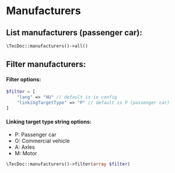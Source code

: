 # Manufacturers

## List manufacturers (passenger car):
```php
\TecDoc::manufacturers()->all()
```

## Filter manufacturers:
#### Filter options:
```php
$filter = [
    "lang" => "HU" // default is in config
    "linkingTargetType" => "P" // default is P (passenger car)
]
```
#### Linking target type string options:
- P: Passenger car
- O: Commercial vehicle
- A: Axles
- M: Motor

```php
\TecDoc::manufacturers()->filter(array $filter)
```
